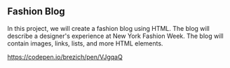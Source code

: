 ## Fashion Blog

In this project, we will create a fashion blog using HTML. The blog will describe a designer's experience at New York Fashion Week. The blog will contain images, links, lists, and more HTML elements.

https://codepen.io/brezich/pen/VJgqaQ
